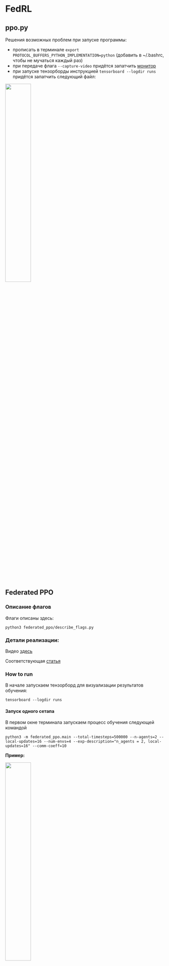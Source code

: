 # FedRL

## ppo.py

Решения возможных проблем при запуске программы:

- прописать в терминале ```export PROTOCOL_BUFFERS_PYTHON_IMPLEMENTATION=python``` (добавить в ~/.bashrc, чтобы не мучаться каждый раз)
- при передаче флага ```--capture-video``` придётся запатчить [монитор](/home/smirnov/FedRL/patches/site-packages/wandb/integration/gym/__init__.py)
- при запуске тензорборды инструкцией ```tensorboard --logdir runs``` придётся запатчить следующий файл: 

<img src="img/tb_patch.png" width=40%>

## Federated PPO

### Описание флагов

Флаги описаны здесь:
```
python3 federated_ppo/describe_flags.py
```

### Детали реализации:

Видео [здесь](https://www.youtube.com/watch?v=MEt6rrxH8W4&ab_channel=Weights%26Biases)

Соответствующая [статья](https://iclr-blog-track.github.io/2022/03/25/ppo-implementation-details/)


### How to run

В начале запускаем тензорборд для визуализации результатов обучения:

```
tensorboard --logdir runs
```

#### Запуск одного сетапа

В первом окне терминала запускаем процесс обучения следующей командой

```
python3 -m federated_ppo.main --total-timesteps=500000 --n-agents=2 --local-updates=16 --num-envs=4 --exp-description="n_agents = 2, local-updates=16" --comm-coeff=10
```

**Пример:**

<img src="img/tb_example.png" width=40%>

#### Запуск эксперимента с несколькими сетапами

В папке *federated_ppo/experiments* хранятся конфигурации сетапов в формате json. Для запуска эксперимента введите

```
python3 federated_ppo/run_experiments.py --config federated_ppo/experiments/<exp_name>.json
```

Программа выведет запущенные процессы под каждый сетап:

<img src="img/run_experiments/script_output.png" width="40%">

**Замечание.** Вывод этих процессов перенаправляется в директорию *federated_ppo/logs*.

Чтобы убить эти процессы, введите

```
kill <pid_1> <pid_2> ... <pid_n>
```


### Логирование статистик

Интересно было посмотреть на вклад каждого из слагаемых в итоговый лосс, на который обучаются агенты. Получилось, что для калибровки этих слагаемых до примерно одного порядка нужно задать параметр *vf-coef = 0.001* вместо 0.5 по умолчанию.

<img src="img/loss_fractions.png" width="40%">

Характер изменения перфоманса в процессе обучения также изменился:

1. До масштабирования слагаемых в лоссе:
    ```
    python3 -m federated_ppo.main --total-timesteps=1000000 --n-agents=4 --local-updates=16 --num-envs=4 --comm-matrix-config="comm_matrices/4_agents.json" --use-clipping=True
    ```

    <img src="img/perfomance_before_loss_scaling.png" width="40%">

2. После масштабирования слагаемых:
    ```
    python3 -m federated_ppo.main --total-timesteps=1000000 --n-agents=4 --local-updates=16 --num-envs=4 --comm-matrix-config="comm_matrices/4_agents.json" --use-clipping=True --vf-coef=0.001
    ```

    <img src="img/perfomance_after_loss_scaling.png" width="40%">

Таким образом, с правильно подобранными коэффициентами для каждого из слагаемых в лоссе мы получаем лучшие результаты. Объединённые выше графики:

<img src="img/before_and_after_loss_scaling.png" width="40%">

Причём у конфигурации с масштабированием даже без сглаживания график награды за эпизод проходит почти по нижней границе графика, когда сглаживание есть, в отличие от второго сетапа, у которого соответствующий график слишком шумный.

Полученные графики соответствуют по своему поведению и масштабу тем, что представлены в исходной статье по имплементации PPO: [classic control experiments](https://wandb.ai/vwxyzjn/ppo-details/reports/Matching-the-metrics--VmlldzoxMzY5OTMy).

### Факапы

Изначально я по ошибке считал kl-дивергенцию без подсчёта градиентов:

<img src="img/fuckups/fuckup_no_grad_kl.png" width="40%">

После того, как градиент начал считаться по этим вычислениям, получилась следующая картина:

<img src="img/fuckups/fuckup_no_grad_kl_charts.png" width="40%">

Запуск этого обучения:

    python3 -m federated_ppo.main --total-timesteps=1000000 --n-agents=4 --local-updates=16 --num-envs=4 --comm-matrix-config="comm_matrices/4_agents.json" --use-clipping=True --vf-coef=0.001

То есть красный и зелёный агенты "учатся" получать награду меньше и "притягиваются" друг к другу, хотя матрица коммуникаций следующая: (0, 1), (1, 0): 100 и (2, 3), (3, 2): 100. Ожидается, что, наоборот, 0-й агент будет сближаться с 1-м, а 2-й с третьим.

Если выставить вместо 100 коэффициент 10 или 1, получается следующее:

<img src="img/4_agents_10_penalty.png" width="40%">

И так все последующие запуски.

**Проблема:** вычитал сумму дивергенций из лосса, а не прибавлял.

Запуски с коэф-тами 1 и 100 (у первого награда выше):

<img src="img/kl_penalty_fix_2_setups_comparison.png" width="40%">

То есть большой вес в матрице коммуникаций сильно регуляризует сумму kl-дивергенций и потому агенты учатся хуже $-$ нужно масштабировать коэф-ты регуляризации.

- Ограничение на максимальную длину эпизода

    Уберём сглаживание и увидим следующую картину:

    <img src="img/max_episodic_length_no_smoothing.png" width="40%">

## Эксперименты

### Experiment 1

- Cетап 1: клиппинг с суммой KL-дивергенций
- Cетап 2: клиппинг без суммы KL-дивергенций
- Сетап 3: сумма KL-дивергенций без клиппинги
- Сетап 4: без суммы KL-дивергенций и клиппинга

**Замечание.** Без клиппинга означает, что используется Adaptive KL Loss — Kl-дивергенция текущего и предыдущего распределения стратегии.

```
python3 federated_ppo/run_experiments.py --config federated_ppo/experiments/exp_1.json
```

**Результат:**

- без сглаживания

<img src="img/exp_1/exp_1_no_smoothing.png" width="40%">

- со сглаживанием

<img src="img/exp_1/exp_1_with_smoothing.png" width="40%">

**Вывод:** 2 и 4 сетапы учатся лучше, если сглаживать соответствующие графики обучения. То есть с суммой KL-дивергенций обучение идёт медленнее. Результат соответствует ожиданиям, т.к. сумма KL-дивергенций должна улучшать устойчивость/робастность обучения. Вклад суммы KL-дивергенций мы будем оценивать при обучении агентов в гетерогенных средах.


### Experiment 2

- Сетап 1: клиппинг без суммы KL-дивергенций, 1024 локальных апдейтов
- Сетап 2: клиппинг без суммы KL-дивергенций, 256 локальных апдейтов
- Сетап 3: клиппинг без суммы KL-дивергенций, 16 локальных апдейтов

```
python3 federated_ppo/run_experiments.py --config federated_ppo/experiments/exp_2.json
```

**Результат:**

<img src="img/exp_2/exp_2_local_updates_effect.png" width="40%">

**Замечание.** Это не означает, что агенты лучше учатся, из-за того что они обмениваются друг с другом информацией, поскольку выставлен флаг *--use-comm-penalty=False*. 

**Вывод:** Из того, что явно зависит от числа локальных шагов — это learning rate. Мы его логгируем. Заметим, что в трёх сетапах разница следующая:

<img src="img/exp_2/exp_2_lr_comparison.png" width="40%">

Видим, что lr уходит в отрицательные значения — это неправильно по определению градиентного спуска, то есть противоречит основной теореме мат. анализа. Обработаем этот кейс в коде. Запустим третий аналогичный эксп, но уже с использованием суммы KL-дивергенций, то есть агенты будут обмениваться друг с другом своими распределениями через каждые local_updates локальных обнавлений.


### Experiment 3

В отличие от второго экспа, здесь агенты обмениваются информацией.

- Сетап 1: клиппинг с суммой KL-дивергенций, 576 локальных апдейтов
- Сетап 2: клиппинг с суммой KL-дивергенций, 128 локальных апдейтов
- Сетап 3: клиппинг с суммой KL-дивергенций, 16 локальных апдейтов

```
python3 federated_ppo/run_experiments.py --config federated_ppo/experiments/exp_3.json
```

<img src="img/exp_3/episodic_return.png" width="40%">

**Вывод:** чем чаще агенты обмениваются друг с другом информацией, тем лучше идёт обучение.


### Experiment 4

По сути, аналог второго эксперимента, но с фиксом отрицательного lr. Ожидаем, что сильной разницы между сетапами не будет (в отличие от третьего эксперимента).

- Сетап 1: клиппинг без суммы KL-дивергенций, 1024 локальных апдейтов
- Сетап 2: клиппинг без суммы KL-дивергенций, 256 локальных апдейтов
- Сетап 3: клиппинг без суммы KL-дивергенций, 16 локальных апдейтов

```
python3 federated_ppo/run_experiments.py --config federated_ppo/experiments/exp_4.json
```

**Результат:**

<img src="img/exp_4/episodic_return.png" width="40%">

**Вывод:** наши ожидания подтвердились. В случае, если агенты не обмениваются информацией друг с другом (если нет суммы KL-дивергенций в лоссе), качество обучения не зависит от числа локальных обновлений.


### Experiment 5

По сути, MDPO - это PPO с KL Penalty без последних двух слагаемых в лоссе:

**Замечание.** Лосс в алгоритме MDPO содержит в себе Value function loss, поэтому эксперимент 5 некорректен.

<img src="img/exp_5/ppo_objective.png" width="40%">

, где

<img src="img/exp_5/L_clip_cases.png" width="40%">

- Сетап 1: PPO с клиппингом, с суммой KL-дивергенций (comm-penalty-coeff = 1.0)
- Сетап 2: MDPO, с суммой KL-дивергенций (comm-penalty-coeff = 1.0)
- Сетап 3: PPO с клиппингом, без суммы KL-дивергенций
- Сетап 4: MDPO, без суммы KL-дивергенций
- Сетап 5: PPO с клиппингом, с суммой KL-дивергенций (comm-penalty-coeff = 10.0)
- Сетап 6: MDPO, с суммой KL-дивергенций (comm-penalty-coeff = 10.0)

```
python3 federated_ppo/run_experiments.py --config federated_ppo/experiments/exp_5.json
```

**Вывод:** агенты обучаются медленнее, если добавлять сумму KL-дивергенций. Причём с увеличением коэффициента регуляризации *comm-penalty-coeff* обучение замедляется.

<img src="img/exp_5/episodic_return.png" width="40%">


### Experiment 6

Первые 4 сетапа эксперимента 5, но в среде Acrobot-v1.

- Сетап 1: PPO с клиппингом, с суммой KL-дивергенций (comm-penalty-coeff = 1.0)
- Сетап 2: MDPO, с суммой KL-дивергенций (comm-penalty-coeff = 1.0)
- Сетап 3: PPO с клиппингом, без суммы KL-дивергенций
- Сетап 4: MDPO, без суммы KL-дивергенций

```
python3 federated_ppo/run_experiments.py --config federated_ppo/experiments/exp_6.json
```


<img src="img/exp_6/episodic_return.png" width="40%">

**Вывод:** только 3 и 4 сетапы (PPO с клиппингом и MDPO) позволяют за 1 миллион итераций выйти на какую-то не нулевую награду. Причём сетап 3 (PPO с клиппингом) обучается быстрее, чем сетап 4 (MDPO).

## Среды Minigrid

Туторил по созданию кастомной среды: [ссылка](https://minigrid.farama.org/content/create_env_tutorial/)

Запуск первого обучения:

```
python3 -m federated_ppo.main --total-timesteps=1000000 --n-agents=4 --local-updates=16 --num-envs=4 --vf-coef=0.001 --use-clipping=True --use-comm-penalty=False --gym-id="MiniGrid-Empty-16x16-v0" --capture-video
```

# Теория

## Градиент функции лосса для MDPO

Для функции лосса:

$$
L_{\text{policy}} = - \mathbb{E}_{s, a} \left[ \frac{\pi_\theta(a|s)}{\pi_{\theta_k}(a|s)} A^{\theta_k}(s, a) \right],
$$

градиент по параметрам $\theta$ можно вычислить следующим образом.

1. Обозначим:
   $$
   r(a|s) = \frac{\pi_\theta(a|s)}{\pi_{\theta_k}(a|s)}.
   $$
   Тогда лосс принимает вид:
   $$
   L_{\text{policy}} = - \mathbb{E}_{s, a} \left[ r(a|s) A^{\theta_k}(s, a) \right].
   $$

2. Градиент по $\theta$:
   $$
   \nabla_\theta L_{\text{policy}} = - \nabla_\theta \mathbb{E}_{s, a} \left[ r(a|s) A^{\theta_k}(s, a) \right].
   $$

3. Используем градиент вероятностного отношения:
   $$
   \nabla_\theta r(a|s) = r(a|s) \nabla_\theta \log \pi_\theta(a|s).
   $$

4. Подставляем $\nabla_\theta r(a|s)$:
$$
\nabla_\theta L_{\text{policy}} = - \mathbb{E}_{s, a} \left[ A^{\theta_k}(s, a) \cdot r(a|s) \cdot \nabla_\theta \log \pi_\theta(a|s) \right].
$$

Или, заменяя $r(a|s)$ обратно:
$$
\nabla_\theta L_{\text{policy}} = - \mathbb{E}_{s, a} \left[ \frac{\pi_\theta(a|s)}{\pi_{\theta_k}(a|s)} A^{\theta_k}(s, a) \cdot \nabla_\theta \log \pi_\theta(a|s) \right].
$$

Финальный градиент:
$$
\nabla_\theta L_{\text{policy}} = - \mathbb{E}_{s, a} \left[ \frac{\pi_\theta(a|s)}{\pi_{\theta_k}(a|s)} \cdot A^{\theta_k}(s, a) \cdot \nabla_\theta \log \pi_\theta(a|s) \right].
$$

Таким образом, это то самое первое слагаемое в градиенте для MDPO:

$$
\nabla_\theta \Psi(\theta, \theta_k) \big|_{\theta = \theta_k^{(i)}} =
\mathbb{E}_{s \sim \rho_{\pi_{\theta_k}}, a \sim \pi_{\theta_k}} \left[
\frac{\pi_{\theta_k^{(i)}}(a|s)}{\pi_{\theta_k}(a|s)} \nabla_\theta \log \pi_{\theta_k^{(i)}}(a|s) A^{\theta_k}(s, a)
\right] 
- \frac{1}{t_k} \mathbb{E}_{s \sim \rho_{\pi_{\theta_k}}} \left[
\nabla_\theta \text{KL}(s; \pi_\theta, \pi_{\theta_k}) \big|_{\theta = \theta_k^{(i)}}
\right]
$$